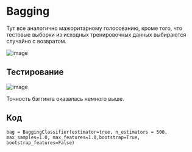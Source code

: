 # Bagging

Тут все аналогично мажоритарному голосованию, кроме того, что
тестовые выборки из исходных тренировочных данных выбираются случайно с
возвратом.

![image](https://user-images.githubusercontent.com/25401699/223383637-6750f2c5-b569-479a-be84-0143ef0d0f81.png)

## Тестирование

![image](https://user-images.githubusercontent.com/25401699/223384321-b53a777c-c689-4d6b-8211-3a11e24c1b2a.png)

Точность бэггинга оказалась немного выше.

## Код

```
bag = BaggingClassifier(estimator=tree, n_estimators = 500, max_samples=1.0, max_features=1.0,bootstrap=True, bootstrap_features=False)
```
